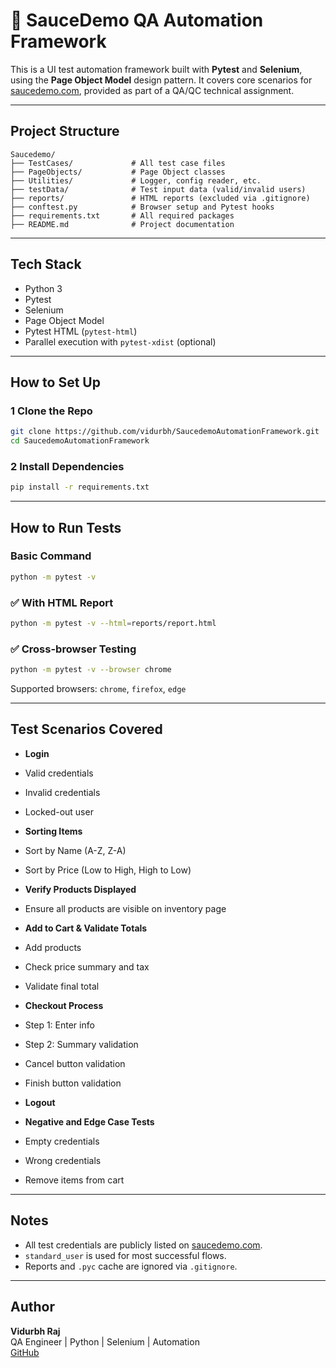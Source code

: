 # 🧪 SauceDemo QA Automation Framework

This is a UI test automation framework built with **Pytest** and **Selenium**, using the **Page Object Model** design pattern. It covers core scenarios for [saucedemo.com](https://www.saucedemo.com), provided as part of a QA/QC technical assignment.

---

##  Project Structure

```
Saucedemo/
├── TestCases/             # All test case files
├── PageObjects/           # Page Object classes
├── Utilities/             # Logger, config reader, etc.
├── testData/              # Test input data (valid/invalid users)
├── reports/               # HTML reports (excluded via .gitignore)
├── conftest.py            # Browser setup and Pytest hooks
├── requirements.txt       # All required packages
├── README.md              # Project documentation
```

---

##  Tech Stack

- Python 3
- Pytest
- Selenium
- Page Object Model
- Pytest HTML (`pytest-html`)
- Parallel execution with `pytest-xdist` (optional)

---

##  How to Set Up

### 1️ Clone the Repo

```bash
git clone https://github.com/vidurbh/SaucedemoAutomationFramework.git
cd SaucedemoAutomationFramework
```

### 2️ Install Dependencies

```bash
pip install -r requirements.txt
```

---

##  How to Run Tests

###  Basic Command

```bash
python -m pytest -v
```

### ✅ With HTML Report

```bash
python -m pytest -v --html=reports/report.html
```

### ✅ Cross-browser Testing

```bash
python -m pytest -v --browser chrome
```

Supported browsers: `chrome`, `firefox`, `edge`

---

##  Test Scenarios Covered

-  **Login**
  - Valid credentials
  - Invalid credentials
  - Locked-out user

-  **Sorting Items**
  - Sort by Name (A-Z, Z-A)
  - Sort by Price (Low to High, High to Low)

-  **Verify Products Displayed**
  - Ensure all products are visible on inventory page

-  **Add to Cart & Validate Totals**
  - Add products
  - Check price summary and tax
  - Validate final total

-  **Checkout Process**
  - Step 1: Enter info
  - Step 2: Summary validation
  - Cancel button validation
  - Finish button validation

-  **Logout**

-  **Negative and Edge Case Tests**
  - Empty credentials
  - Wrong credentials
  - Remove items from cart

---

##  Notes

- All test credentials are publicly listed on [saucedemo.com](https://www.saucedemo.com).
- `standard_user` is used for most successful flows.
- Reports and `.pyc` cache are ignored via `.gitignore`.

---

##  Author

**Vidurbh Raj**  
QA Engineer | Python | Selenium | Automation  
[GitHub](https://github.com/vidurbh)  

